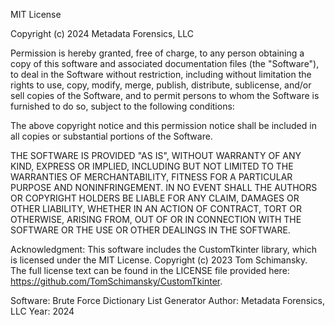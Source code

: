 MIT License

Copyright (c) 2024 Metadata Forensics, LLC

Permission is hereby granted, free of charge, to any person obtaining a copy of this software and associated documentation files (the "Software"), to deal in the Software without restriction, including without limitation the rights to use, copy, modify, merge, publish, distribute, sublicense, and/or sell copies of the Software, and to permit persons to whom the Software is furnished to do so, subject to the following conditions:

The above copyright notice and this permission notice shall be included in all copies or substantial portions of the Software.

THE SOFTWARE IS PROVIDED "AS IS", WITHOUT WARRANTY OF ANY KIND, EXPRESS OR IMPLIED, INCLUDING BUT NOT LIMITED TO THE WARRANTIES OF MERCHANTABILITY, FITNESS FOR A PARTICULAR PURPOSE AND NONINFRINGEMENT. IN NO EVENT SHALL THE AUTHORS OR COPYRIGHT HOLDERS BE LIABLE FOR ANY CLAIM, DAMAGES OR OTHER LIABILITY, WHETHER IN AN ACTION OF CONTRACT, TORT OR OTHERWISE, ARISING FROM, OUT OF OR IN CONNECTION WITH THE SOFTWARE OR THE USE OR OTHER DEALINGS IN THE SOFTWARE.

Acknowledgment: This software includes the CustomTkinter library, which is licensed under the MIT License. Copyright (c) 2023 Tom Schimansky. The full license text can be found in the LICENSE file provided here: https://github.com/TomSchimansky/CustomTkinter.

Software: Brute Force Dictionary List Generator
Author: Metadata Forensics, LLC
Year: 2024
